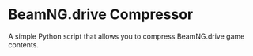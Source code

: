 
# BeamNG.drive Compressor
A simple Python script that allows you to compress BeamNG.drive game contents.
